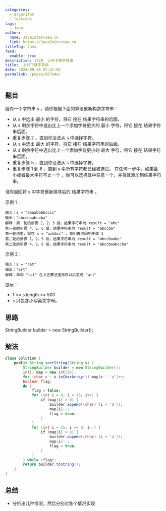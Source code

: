 ```yaml
---
categories: 
  - algorithm
  - leetcode
tags: 
  - Java
author: 
  name: JavaInterview.cn
  link: https://JavaInterview.cn
titleTag: Java
feed: 
  enable: true
description: 1370. 上升下降字符串
title:  上升下降字符串
date: 2024-09-28 07:21:03
permalink: /pages/667a4a/
---
```


## 题目

给你一个字符串 s ，请你根据下面的算法重新构造字符串：

* 从 s 中选出 最小 的字符，将它 接在 结果字符串的后面。
* 从 s 剩余字符中选出比上一个添加字符更大的 最小 字符，将它 接在 结果字符串后面。
* 重复步骤 2 ，直到你没法从 s 中选择字符。
* 从 s 中选出 最大 的字符，将它 接在 结果字符串的后面。
* 从 s 剩余字符中选出比上一个添加字符更小的 最大 字符，将它 接在 结果字符串后面。
* 重复步骤 5 ，直到你没法从 s 中选择字符。
* 重复步骤 1 到 6 ，直到 s 中所有字符都已经被选过。
在任何一步中，如果最小或者最大字符不止一个 ，你可以选择其中任意一个，并将其添加到结果字符串。

请你返回将 s 中字符重新排序后的 结果字符串 。



示例 1：

    输入：s = "aaaabbbbcccc"
    输出："abccbaabccba"
    解释：第一轮的步骤 1，2，3 后，结果字符串为 result = "abc"
    第一轮的步骤 4，5，6 后，结果字符串为 result = "abccba"
    第一轮结束，现在 s = "aabbcc" ，我们再次回到步骤 1
    第二轮的步骤 1，2，3 后，结果字符串为 result = "abccbaabc"
    第二轮的步骤 4，5，6 后，结果字符串为 result = "abccbaabccba"
示例 2：

    输入：s = "rat"
    输出："art"
    解释：单词 "rat" 在上述算法重排序以后变成 "art"


提示：

* 1 <= s.length <= 500
* s 只包含小写英文字母。

## 思路

StringBuilder builder = new StringBuilder();


## 解法
```java
class Solution {
    public String sortString(String s) {
        StringBuilder builder = new StringBuilder();
        int[] map = new int[26];
        for (char c : s.toCharArray()) map[c - 'a']++;
        boolean flag;
        do {
            flag = false;
            for (int i = 0; i < 26; i++) {
                if (map[i] > 0) {
                    builder.append((char) (i + 'a'));
                    map[i]--;
                    flag = true;
                }
            }
            for (int i = 25; i >= 0; i--) {
                if (map[i] > 0) {
                    builder.append((char) (i + 'a'));
                    map[i]--;
                    flag = true;
                }
            }
        } while (flag);
        return builder.toString();
    }
}

```

## 总结

- 分析出几种情况，然后分别对各个情况实现 
